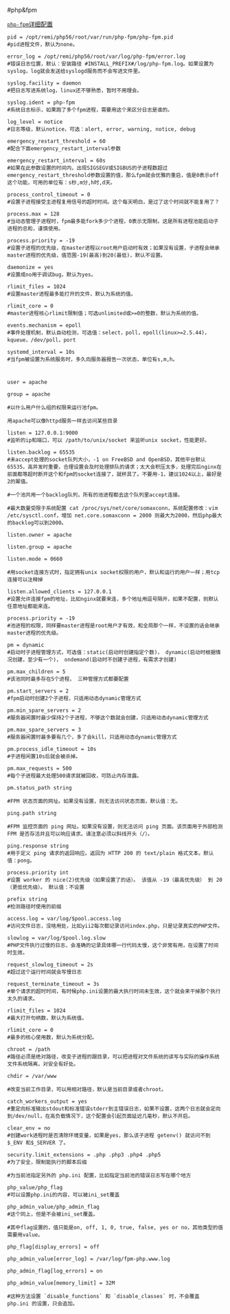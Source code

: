 #php&fpm

[`php-fpm`详细配置](https://www.jb51.net/article/148550.htm)

	pid = /opt/remi/php56/root/var/run/php-fpm/php-fpm.pid 
	#pid进程文件，默认为none。
	
	error_log = /opt/remi/php56/root/var/log/php-fpm/error.log 
	#错误日志位置，默认：安装路径 #INSTALL_PREFIX#/log/php-fpm.log。如果设置为syslog，log就会发送给syslogd服务而不会写进文件里。
	
	syslog.facility = daemon 
	#把日志写进系统log，linux还不够熟悉，暂时不用理会。
	
	syslog.ident = php-fpm 
	#系统日志标示，如果跑了多个fpm进程，需要用这个来区分日志是谁的。
	
	log_level = notice 
	#日志等级，默认notice，可选：alert, error, warning, notice, debug
	
	emergency_restart_threshold = 60 
	#配合下面emergency_restart_interval参数
	
	emergency_restart_interval = 60s 
	#如果在此参数设置的时间内，出现SIGSEGV或SIGBUS的子进程数超过emergency_restart_threshold参数设置的值，那么fpm就会优雅的重启，值是0表示off这个功能，可用的单位有：s秒,m分,h时,d天。
	
	process_control_timeout = 0 
	#设置子进程接受主进程复用信号的超时时间。这个每天明白，是过了这个时间就不能复用了？
	
	process.max = 128 
	#当动态管理子进程时，fpm最多能fork多少个进程，0表示无限制，这是所有进程池能启动子进程的总和，谨慎使用。
	
	process.priority = -19 
	#设置子进程的优先级，在master进程以root用户启动时有效；如果没有设置，子进程会继承master进程的优先级，值范围-19(最高)到20(最低)，默认不设置。
	
	daemonize = yes 
	#设置成no用于调试bug，默认为yes。
	
	rlimit_files = 1024 
	#设置master进程最多能打开的文件，默认为系统的值。
	
	rlimit_core = 0 
	#master进程核心rlimit限制值；可选unlimited或>=0的整数，默认为系统的值。
	
	events.mechanism = epoll 
	#事件处理机制，默认自动检测，可选值：select，poll，epoll(linux>=2.5.44)，kqueue，/dev/poll，port
	
	systemd_interval = 10s 
	#当fpm被设置为系统服务时，多久向服务器报告一次状态，单位有s,m,h。
	
	
#


	

    user = apache

    group = apache

    #以什么用户什么组的权限来运行池fpm。

    用apache可以像httpd服务一样去访问某些目录

    listen = 127.0.0.1:9000 
    #监听的ip和端口，可以 /path/to/unix/socket 来监听unix socket，性能更好。

    listen.backlog = 65535 
    #未accept处理的socket队列大小，-1 on FreeBSD and OpenBSD，其他平台默认65535，高并发时重要，合理设置会及时处理排队的请求；太大会积压太多，处理完后nginx在前面都等超时断开这个和fpm的socket连接了，就杯具了。不要用-1，建议1024以上，最好是2的幂值。

    #一个池共用一个backlog队列，所有的池进程都去这个队列里accept连接。

    #最大数量受限于系统配置 cat /proc/sys/net/core/somaxconn，系统配置修改：vim /etc/sysctl.conf，增加 net.core.somaxconn = 2000 则最大为2000，然后php最大的backlog可以到2000。

    listen.owner = apache

    listen.group = apache

    listen.mode = 0660

    #用socket连接方式时，指定拥有unix socket权限的用户，默认和运行的用户一样；用tcp连接可以注释掉

    listen.allowed_clients = 127.0.0.1 
    #设置允许连接fpm的地址，比如nginx就要来连，多个地址用逗号隔开，如果不配置，则默认任意地址都能来连。

    process.priority = -19 
    #池进程的权限，同样要master进程是root用户才有效，和全局那个一样，不设置的话会继承master进程的优先级。

    pm = dynamic 
    #启动时子进程管理方式，可选值：static(启动时创建指定个数)， dynamic(启动时根据情况创建，至少有一个)， ondemand(启动时不创建子进程，有需求才创建)

    pm.max_children = 5 
    #该池同时最多存在5个进程， 三种管理方式都要配置

    pm.start_servers = 2 
    #fpm启动时创建2个子进程，只适用动态dynamic管理方式

    pm.min_spare_servers = 2 
    #服务器闲置时最少保持2个子进程，不够这个数就会创建，只适用动态dynamic管理方式

    pm.max_spare_servers = 3 
    #服务器闲置时最多要有几个，多了会kill，只适用动态dynamic管理方式

    pm.process_idle_timeout = 10s
    #子进程闲置10s后就会被杀掉。

    pm.max_requests = 500 
    #每个子进程最大处理500请求就被回收，可防止内存泄露。

    pm.status_path string

    #FPM 状态页面的网址。如果没有设置，则无法访问状态页面，默认值：无。

    ping.path string

    #FPM 监控页面的 ping 网址。如果没有设置，则无法访问 ping 页面。该页面用于外部检测 FPM 是否存活并且可以响应请求。请注意必须以斜线开头（/）。

    ping.response string
    #用于定义 ping 请求的返回响应。返回为 HTTP 200 的 text/plain 格式文本。默认值：pong。

    process.priority int
    #设置 worker 的 nice(2)优先级（如果设置了的话）。 该值从 -19（最高优先级） 到 20（更低优先级）。 默认值：不设置

    prefix string
    #检测路径时使用的前缀

    access.log = var/log/$pool.access.log 
    #访问文件日志，没啥用处，比如yii2每次都记录访问index.php，只是记录真实的PHP文件。

    slowlog = var/log/$pool.log.slow 
    #PHP文件执行过慢的日志，会准确的记录具体哪一行代码太慢，这个非常有用，在设置了时间时生效。

    request_slowlog_timeout = 2s 
    #超过这个运行时间就会写慢日志

    request_terminate_timeout = 3s 
    #单个请求的超时时间，有时候php.ini设置的最大执行时间未生效，这个就会来干掉那个执行太久的请求。

    rlimit_files = 1024 
    #最大打开句柄数，默认为系统值。

    rlimit_core = 0 
    #最多的核心使用数，默认为系统分配。

    chroot = /path 
    #路径必须是绝对路径，改变子进程的跟目录，可以把进程对文件系统的读写与实际的操作系统文件系统隔离，对安全有好处。

    chdir = /var/www 

    #改变当前工作目录，可以用相对路径，默认是当前目录或者chroot。

    catch_workers_output = yes 
    #重定向标准输出stdout和标准错误stderr到主错误日志，如果不设置，这两个日志就会定向到/dev/null，在高负载情况下，这个配置会引起页面延迟几毫秒，默认不开启。

    clear_env = no 
    #创建work进程时是否清除环境变量，如果是yes，那么该子进程 getenv() 就访问不到 $_ENV 和$_SERVER 了。

    security.limit_extensions = .php .php3 .php4 .php5 
    #为了安全，限制能执行的脚本后缀

    #为当前池指定另外的 php.ini 配置，比如指定当前池的错误日志写在哪个地方

    php_value/php_flag 
    #可以设置php.ini的内容，可以被ini_set覆盖

    php_admin_value/php_admin_flag 
    #这个同上，但是不会被ini_set覆盖。

    #其中flag设置的，值只能是on, off, 1, 0, true, false, yes or no，其他类型的值需要用value。

    php_flag[display_errors] = off

    php_admin_value[error_log] = /var/log/fpm-php.www.log

    php_admin_flag[log_errors] = on

    php_admin_value[memory_limit] = 32M

    #这种方法设置 `disable_functions` 和 `disable_classes` 时，不会覆盖 php.ini 的设置，只会追加。
